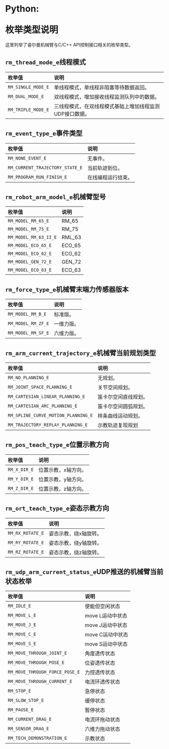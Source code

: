 # <p class="hidden">Python: </p>枚举类型说明

这里列举了睿尔曼机械臂与C/C++ API控制接口相关的枚举类型。

## `rm_thread_mode_e`线程模式

|   枚举值    |    说明    |
|   :---    |   :---|
|   `RM_SINGLE_MODE_E`    |   单线程模式，单线程非阻塞等待数据返回。  |
|   `RM_DUAL_MODE_E`    |    双线程模式，增加接收线程监测队列中的数据。   |
|   `RM_TRIPLE_MODE_E`     |  三线程模式，在双线程模式基础上增加线程监测UDP接口数据。  |

## `rm_event_type_e`事件类型

|   枚举值    |    说明    |
|   :---    |   :---|
|   `RM_NONE_EVENT_E`    |   无事件。  |
|   `RM_CURRENT_TRAJECTORY_STATE_E`    |    当前轨迹到位。   |
|   `RM_PROGRAM_RUN_FINISH_E`     |  在线编程运行结束。  |

## `rm_robot_arm_model_e`机械臂型号

|   枚举值    |    说明    |
|   :---    |   :---|
|   `RM_MODEL_RM_65_E`    |   RM_65  |
|   `RM_MODEL_RM_75_E`    |    RM_75   |
|   `RM_MODEL_RM_63_II_E`     |  RML_63  |
|   `RM_MODEL_ECO_65_E`     |  ECO_65  |
|   `RM_MODEL_ECO_62_E`     |  ECO_62  |
|   `RM_MODEL_GEN_72_E`     |  GEN_72  |
|   `RM_MODEL_ECO_63_E`     |  ECO_63  |

## `rm_force_type_e`机械臂末端力传感器版本

|   枚举值    |    说明    |
|   :---    |   :---|
|   `RM_MODEL_RM_B_E`    |   标准版。  |
|   `RM_MODEL_RM_ZF_E`    |    一维力版。   |
|   `RM_MODEL_RM_SF_E`     |  六维力版。  |

## `rm_arm_current_trajectory_e`机械臂当前规划类型

|   枚举值    |    说明    |
|   :---    |   :---|
|   `RM_NO_PLANNING_E`    |   无规划。  |
|   `RM_JOINT_SPACE_PLANNING_E`    |    关节空间规划。   |
|   `RM_CARTESIAN_LINEAR_PLANNING_E`     |  笛卡尔空间直线规划。  |
|   `RM_CARTESIAN_ARC_PLANNING_E`     |  笛卡尔空间圆弧规划。  |
|   `RM_SPLINE_CURVE_MOTION_PLANNING_E`     |  样条曲线运动规划。  |
|   `RM_TRAJECTORY_REPLAY_PLANNING_E`     |  示教轨迹复现规划  |

## `rm_pos_teach_type_e`位置示教方向

|   枚举值    |    说明    |
|   :---    |   :---|
|   `RM_X_DIR_E`    |   位置示教，x轴方向。  |
|   `RM_Y_DIR_E`    |    位置示教，y轴方向。   |
|   `RM_Z_DIR_E`    |  位置示教，z轴方向。  |

## `rm_ort_teach_type_e`姿态示教方向

|   枚举值    |    说明    |
|   :---    |   :---|
|   `RM_RX_ROTATE_E`    |   姿态示教，绕x轴旋转。  |
|   `RM_RY_ROTATE_E`    |    姿态示教，绕y轴旋转。   |
|   `RM_RZ_ROTATE_E`    |  姿态示教，绕z轴旋转。  |

## `rm_udp_arm_current_status_e`UDP推送的机械臂当前状态枚举

|   枚举值    |    说明    |
|   :---    |   :---|
|   `RM_IDLE_E`     |   使能但空闲状态      |
|   `RM_MOVE_L_E`       |   move L运动中状态        |
|   `RM_MOVE_J_E`       |   move J运动中状态        |
|   `RM_MOVE_C_E`       |   move C运动中状态        |
|   `RM_MOVE_S_E`       |   move S运动中状态        |
|   `RM_MOVE_THROUGH_JOINT_E`       |   角度透传状态        |
|   `RM_MOVE_THROUGH_POSE_E`        |   位姿透传状态        |
|   `RM_MOVE_THROUGH_FORCE_POSE_E`      |   力控透传状态        |
|   `RM_MOVE_THROUGH_CURRENT_E`     |   电流环透传状态      |
|   `RM_STOP_E`     |   急停状态        |
|   `RM_SLOW_STOP_E`        |   缓停状态        |
|   `RM_PAUSE_E`        |   暂停状态        |
|   `RM_CURRENT_DRAG_E`     |   电流环拖动状态      |
|   `RM_SENSOR_DRAG_E`      |   六维力拖动状态      |
|   `RM_TECH_DEMONSTRATION_E`       |   示教状态        |